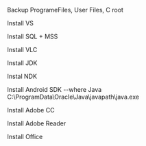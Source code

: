 Backup ProgrameFiles, User Files, C root

Install VS

Install SQL + MSS

Install VLC

Install JDK

Instal NDK

Install Android SDK
--where Java C:\ProgramData\Oracle\Java\javapath\java.exe

Install Adobe CC

Install Adobe Reader

Install Office

